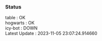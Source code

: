 ### Status


table : OK  
hogwarts : OK  
icy-bot : DOWN  
Latest Update : 2023-11-05 23:07:24.914660
